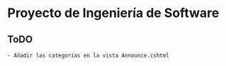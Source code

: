 # Proyecto de Ingeniería de Software

## ToDO
    - Añadir las categorías en la vista Announce.cshtml

